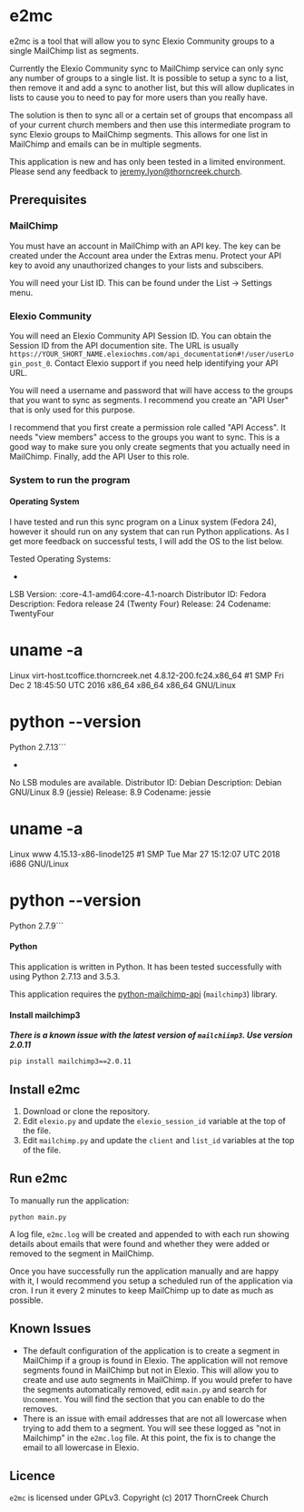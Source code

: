 # e2mc
e2mc is a tool that will allow you to sync Elexio Community groups to a single MailChimp list as segments.

Currently the Elexio Community sync to MailChimp service can only sync any number of groups to a single list. It is possible to setup a sync to a list, then remove it and add a sync to another list, but this will allow duplicates in lists to cause you to need to pay for more users than you really have.

The solution is then to sync all or a certain set of groups that encompass all of your current church members and then use this intermediate program to sync Elexio groups to MailChimp segments. This allows for one list in MailChimp and emails can be in multiple segments.

This application is new and has only been tested in a limited environment. Please send any feedback to jeremy.lyon@thorncreek.church.

## Prerequisites
### MailChimp
You must have an account in MailChimp with an API key. The key can be created under the Account area under the Extras menu. Protect your API key to avoid any unauthorized changes to your lists and subscibers.

You will need your List ID. This can be found under the List -> Settings menu.

### Elexio Community
You will need an Elexio Community API Session ID. You can obtain the Session ID from the API documention site.  The URL is usually `https://YOUR_SHORT_NAME.elexiochms.com/api_documentation#!/user/userLogin_post_0`. Contact Elexio support if you need help identifying your API URL.

You will need a username and password that will have access to the groups that you want to sync as segments. I recommend you create an "API User" that is only used for this purpose.

I recommend that you first create a permission role called "API Access". It needs "view members" access to the groups you want to sync. This is a good way to make sure you only create segments that you actually need in MailChimp. Finally, add the API User to this role.

### System to run the program
#### Operating System
I have tested and run this sync program on a Linux system (Fedora 24), however it should run on any system that can run Python applications. As I get more feedback on successful tests, I will add the OS to the list below.

Tested Operating Systems:
- ```# lsb_release -a
LSB Version:	:core-4.1-amd64:core-4.1-noarch
Distributor ID:	Fedora
Description:	Fedora release 24 (Twenty Four)
Release:	24
Codename:	TwentyFour
# uname -a
Linux virt-host.tcoffice.thorncreek.net 4.8.12-200.fc24.x86_64 #1 SMP Fri Dec 2 18:45:50 UTC 2016 x86_64 x86_64 x86_64 GNU/Linux
# python --version
Python 2.7.13```
- ```# lsb_release -a
No LSB modules are available.
Distributor ID:	Debian
Description:	Debian GNU/Linux 8.9 (jessie)
Release:	8.9
Codename:	jessie
# uname -a
Linux www 4.15.13-x86-linode125 #1 SMP Tue Mar 27 15:12:07 UTC 2018 i686 GNU/Linux
# python --version
Python 2.7.9```

#### Python
This application is written in Python. It has been tested successfully with using Python 2.7.13 and 3.5.3.

This application requires the [python-mailchimp-api](https://github.com/charlesthk/python-mailchimp) (`mailchimp3`) library.

#### Install mailchimp3
***There is a known issue with the latest version of `mailchiimp3`. Use version 2.0.11***

`pip install mailchimp3==2.0.11`

## Install e2mc
1. Download or clone the repository.
2. Edit `elexio.py` and update the `elexio_session_id` variable at the top of the file.
3. Edit `mailchimp.py` and update the `client` and `list_id` variables at the top of the file.

## Run e2mc
To manually run the application:

`python main.py`

A log file, `e2mc.log` will be created and appended to with each run showing details about emails that were found and whether they were added or removed to the segment in MailChimp.

Once you have successfully run the application manually and are happy with it, I would recommend you setup a scheduled run of the application via cron. I run it every 2 minutes to keep MailChimp up to date as much as possible.

## Known Issues
- The default configuration of the application is to create a segment in MailChimp if a group is found in Elexio. The application will not remove segments found in MailChimp but not in Elexio. This will allow you to create and use auto segments in MailChimp. If you would prefer to have the segments automatically removed, edit `main.py` and search for `Uncomment`. You will find the section that you can enable to do the removes.
- There is an issue with email addresses that are not all lowercase when trying to add them to a segment. You will see these logged as "not in Mailchimp" in the `e2mc.log` file. At this point, the fix is to change the email to all lowercase in Elexio.

## Licence
`e2mc` is licensed under GPLv3. Copyright (c) 2017 ThornCreek Church
